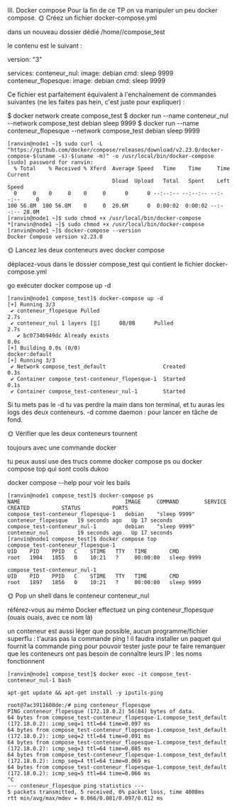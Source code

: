 III. Docker compose
Pour la fin de ce TP on va manipuler un peu docker compose.
🌞 Créez un fichier docker-compose.yml

dans un nouveau dossier dédié /home/<USER>/compose_test

le contenu est le suivant :


version: "3"

services:
  conteneur_nul:
    image: debian
    cmd: sleep 9999
  conteneur_flopesque:
    image: debian
    cmd: sleep 9999


Ce fichier est parfaitement équivalent à l'enchaînement de commandes suivantes (ne les faites pas hein, c'est juste pour expliquer) :

$ docker network create compose_test
$ docker run --name conteneur_nul --network compose_test debian sleep 9999
$ docker run --name conteneur_flopesque --network compose_test debian sleep 9999

```
[ranvin@node1 ~]$ sudo curl -L "https://github.com/docker/compose/releases/download/v2.23.0/docker-compose-$(uname -s)-$(uname -m)" -o /usr/local/bin/docker-compose
[sudo] password for ranvin:
  % Total    % Received % Xferd  Average Speed   Time    Time     Time  Current
                                 Dload  Upload   Total   Spent    Left  Speed
  0     0    0     0    0     0      0      0 --:--:-- --:--:-- --:--:--     0
100 56.8M  100 56.8M    0     0  20.6M      0  0:00:02  0:00:02 --:--:-- 28.0M
[ranvin@node1 ~]$ sudo chmod +x /usr/local/bin/docker-compose
*[ranvin@node1 ~]$ sudo chmod +x /usr/local/bin/docker-compose
[ranvin@node1 ~]$ docker-compose --version
Docker Compose version v2.23.0
```

🌞 Lancez les deux conteneurs avec docker compose

déplacez-vous dans le dossier compose_test qui contient le fichier docker-compose.yml

go exécuter docker compose up -d

```
[ranvin@node1 compose_test]$ docker-compose up -d
[+] Running 3/3
 ✔ conteneur_flopesque Pulled                                                                                                                          2.7s
 ✔ conteneur_nul 1 layers [⣿]      0B/0B      Pulled                                                                                                   2.7s
   ✔ bc0734b949dc Already exists                                                                                                                       0.0s
[+] Building 0.0s (0/0)                                                                                                                      docker:default
[+] Running 3/3
 ✔ Network compose_test_default                  Created                                                                                               0.3s
 ✔ Container compose_test-conteneur_flopesque-1  Started                                                                                               0.1s
 ✔ Container compose_test-conteneur_nul-1        Started
```

Si tu mets pas le -d tu vas perdre la main dans ton terminal, et tu auras les logs des deux conteneurs. -d comme daemon : pour lancer en tâche de fond.

🌞 Vérifier que les deux conteneurs tournent

toujours avec une commande docker

tu peux aussi use des trucs comme docker compose ps ou docker compose top qui sont cools dukoo


docker compose --help pour voir les bails

```
[ranvin@node1 compose_test]$ docker-compose ps
NAME                                 IMAGE     COMMAND        SERVICE               CREATED          STATUS          PORTS
compose_test-conteneur_flopesque-1   debian    "sleep 9999"   conteneur_flopesque   19 seconds ago   Up 17 seconds
compose_test-conteneur_nul-1         debian    "sleep 9999"   conteneur_nul         19 seconds ago   Up 17 seconds
[ranvin@node1 compose_test]$ docker compose top
compose_test-conteneur_flopesque-1
UID    PID    PPID   C    STIME   TTY   TIME       CMD
root   1904   1855   0    10:21   ?     00:00:00   sleep 9999

compose_test-conteneur_nul-1
UID    PID    PPID   C    STIME   TTY   TIME       CMD
root   1897   1856   0    10:21   ?     00:00:00   sleep 9999
```


🌞 Pop un shell dans le conteneur conteneur_nul

référez-vous au mémo Docker
effectuez un ping conteneur_flopesque (ouais ouais, avec ce nom là)

un conteneur est aussi léger que possible, aucun programme/fichier superflu : t'auras pas la commande ping !
il faudra installer un paquet qui fournit la commande ping pour pouvoir tester
juste pour te faire remarquer que les conteneurs ont pas besoin de connaître leurs IP : les noms fonctionnent

```
[ranvin@node1 compose_test]$ docker exec -it compose_test-conteneur_nul-1 bash
```

```
apt-get update && apt-get install -y iputils-ping
```

```
root@7ac3911600de:/# ping conteneur_flopesque
PING conteneur_flopesque (172.18.0.2) 56(84) bytes of data.
64 bytes from compose_test-conteneur_flopesque-1.compose_test_default (172.18.0.2): icmp_seq=1 ttl=64 time=0.097 ms
64 bytes from compose_test-conteneur_flopesque-1.compose_test_default (172.18.0.2): icmp_seq=2 ttl=64 time=0.091 ms
64 bytes from compose_test-conteneur_flopesque-1.compose_test_default (172.18.0.2): icmp_seq=3 ttl=64 time=0.085 ms
64 bytes from compose_test-conteneur_flopesque-1.compose_test_default (172.18.0.2): icmp_seq=4 ttl=64 time=0.069 ms
64 bytes from compose_test-conteneur_flopesque-1.compose_test_default (172.18.0.2): icmp_seq=5 ttl=64 time=0.066 ms
^C
--- conteneur_flopesque ping statistics ---
5 packets transmitted, 5 received, 0% packet loss, time 4008ms
rtt min/avg/max/mdev = 0.066/0.081/0.097/0.012 ms
```